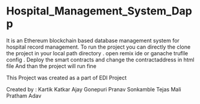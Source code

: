 # Hospital_Management_System_Dapp
It is an Ethereum blockchain based database management system for hospital record management.
To run the project you can directly the clone the project in your local path directory . open remix ide or ganache truflle config . Deploy the smart contracts and change the contractaddress in html file And than the project will run fine

This Project was created as a part of EDI Project

Created by :
Kartik Katkar
Ajay Gonepuri
Pranav Sonkamble
Tejas Mali
Pratham Adav
